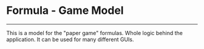# Formula - Game Model
---------------------
This is a model for the "paper game" formulas. Whole logic behind the application. It can be used for many different GUIs.

